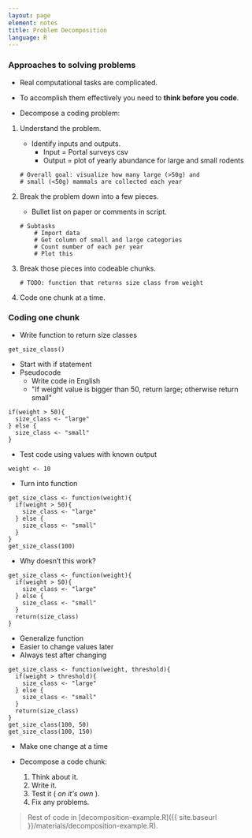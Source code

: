 ```yaml
---
layout: page
element: notes
title: Problem Decomposition
language: R
---
```


### Approaches to solving problems

* Real computational tasks are complicated. 
* To accomplish them effectively you need to **think before you code**.

* Decompose a coding problem:

1. Understand the problem.
    * Identify inputs and outputs.
        * Input = Portal surveys csv
        * Output = plot of yearly abundance for large and small rodents

	```
	# Overall goal: visualize how many large (>50g) and 
	# small (<50g) mammals are collected each year
	```

2. Break the problem down into a few pieces.
    * Bullet list on paper or comments in script. 

	```
	# Subtasks
	    # Import data
	    # Get column of small and large categories
	    # Count number of each per year
	    # Plot this
	```

3. Break those pieces into codeable chunks.

	```
	# TODO: function that returns size class from weight
	```

4. Code one chunk at a time.

### Coding one chunk

* Write function to return size classes

```
get_size_class()
```

* Start with if statement
* Pseudocode
    * Write code in English
    * "If weight value is bigger than 50, return large; otherwise return small"

```
if(weight > 50){
  size_class <- "large"
} else {
  size_class <- "small"
}
```

* Test code using values with known output

```
weight <- 10
```

* Turn into function

```
get_size_class <- function(weight){
  if(weight > 50){
    size_class <- "large"
  } else {
    size_class <- "small"
  }
}
get_size_class(100)
```

* Why doesn’t this work? 

```
get_size_class <- function(weight){
  if(weight > 50){
    size_class <- "large"
  } else {
    size_class <- "small"
  }
  return(size_class)
}
```

* Generalize function
* Easier to change values later
* Always test after changing

```
get_size_class <- function(weight, threshold){
  if(weight > threshold){
    size_class <- "large"
  } else {
    size_class <- "small"
  }
  return(size_class)
}
get_size_class(100, 50)
get_size_class(100, 150)
```

* Make one change at a time

* Decompose a code chunk:
    1. Think about it.
    2. Write it.
    3. Test it ( *on it's own* ).
    4. Fix any problems.

> Rest of code in [decomposition-example.R]({{ site.baseurl }}/materials/decomposition-example.R).
